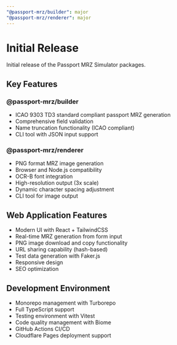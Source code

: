 ```yaml
---
"@passport-mrz/builder": major
"@passport-mrz/renderer": major
---
```


# Initial Release

Initial release of the Passport MRZ Simulator packages.

## Key Features

### @passport-mrz/builder
- ICAO 9303 TD3 standard compliant passport MRZ generation
- Comprehensive field validation
- Name truncation functionality (ICAO compliant)
- CLI tool with JSON input support

### @passport-mrz/renderer  
- PNG format MRZ image generation
- Browser and Node.js compatibility
- OCR-B font integration
- High-resolution output (3x scale)
- Dynamic character spacing adjustment
- CLI tool for image output

## Web Application Features
- Modern UI with React + TailwindCSS
- Real-time MRZ generation from form input
- PNG image download and copy functionality
- URL sharing capability (hash-based)
- Test data generation with Faker.js
- Responsive design
- SEO optimization

## Development Environment
- Monorepo management with Turborepo
- Full TypeScript support
- Testing environment with Vitest
- Code quality management with Biome
- GitHub Actions CI/CD
- Cloudflare Pages deployment support